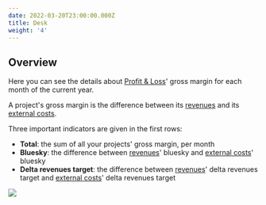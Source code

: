 ```yaml
---
date: 2022-03-20T23:00:00.000Z
title: Desk
weight: '4'
---
```


## Overview

Here you can see the details about [Profit & Loss](/profit-loss/index)' gross margin for each month of the current year.

A project's gross margin is the difference between its [revenues](/revenues/index) and its [external costs](/external-costs/index).

Three important indicators are given in the first rows:

* **Total**: the sum of all your projects' gross margin, per month
* **Bluesky**: the difference between [revenues](/revenues/index)' bluesky and [external costs](/external-costs/index)' bluesky
* **Delta revenues target**: the difference between [revenues](/revenues/index)' delta revenues target and [external costs](/external-costs/index)' delta revenues target

![](/uploads/2021/03/23/gross-margin.png)
